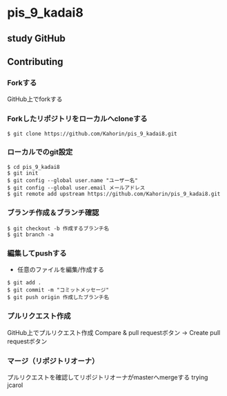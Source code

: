 # pis_9_kadai8

## study GitHub

## Contributing

### Forkする
GitHub上でforkする

### Forkしたリポジトリをローカルへcloneする

```
$ git clone https://github.com/Kahorin/pis_9_kadai8.git
```

### ローカルでのgit設定

```
$ cd pis_9_kadai8
$ git init
$ git config --global user.name "ユーザー名"
$ git config --global user.email メールアドレス
$ git remote add upstream https://github.com/Kahorin/pis_9_kadai8.git
```

### ブランチ作成＆ブランチ確認

```
$ git checkout -b 作成するブランチ名
$ git branch -a
```

### 編集してpushする

- 任意のファイルを編集/作成する

```
$ git add .
$ git commit -m "コミットメッセージ"
$ git push origin 作成したブランチ名
```

### プルリクエスト作成
GitHub上でプルリクエスト作成
Compare & pull requestボタン → Create pull requestボタン

### マージ（リポジトリオーナ）
プルリクエストを確認してリポジトリオーナがmasterへmergeする
trying jcarol
